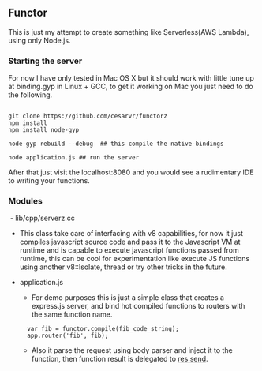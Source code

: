 ## Functor


This is just my attempt to create something like Serverless(AWS Lambda), using only Node.js.

### Starting the server

For now I have only tested in Mac OS X but it should work with little tune up at binding.gyp in Linux + GCC, to get it working on Mac you just need to do the following.

```

git clone https://github.com/cesarvr/functorz
npm install
npm install node-gyp

node-gyp rebuild --debug  ## this compile the native-bindings

node application.js ## run the server

```

After that just visit the localhost:8080 and you would see a rudimentary IDE to writing your functions.


### Modules

 - lib/cpp/serverz.cc
  - This class take care of interfacing with v8 capabilities, for now it just compiles javascript source code and pass it to the Javascript VM at runtime and is capable to execute javascript functions passed from runtime, this can be cool for experimentation like execute JS functions using another v8::Isolate, thread or try other tricks in the future.

 - application.js
   - For demo purposes this is just a simple class that creates a express.js server, and bind hot compiled functions to routers with the same function name.

   ```
     var fib = functor.compile(fib_code_string);    
     app.router('fib', fib);
   ```  

   - Also it parse the request using body parser and inject it to the function, then function result is delegated to [res.send](https://expressjs.com/en/api.html#res).
